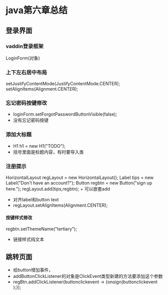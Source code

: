 # java第六章总结
## 登录界面
### vaddin登录框架
 LoginForm(对象)
### 上下左右居中布局
setJustifyContentMode(JustifyContentMode.CENTER);
        setAlignItems(Alignment.CENTER);
### 忘记密码按键修改
 +   loginForm.setForgotPasswordButtonVisible(false);
+ 没有忘记密码按键
### 添加大标题
 + H1 h1 = new H1("TODO");
 + 括号里面是标题内容，有时要导入类
### 注册提示
HorizontalLayout regLayout = new HorizontalLayout();
        Label tips = new Label("Don't have an account?");
        Button regbtn = new Button("sign up here.");
        regLayout.add(tips,regbtn);
        + 可以嵌套add
+ 对齐label和button text
+ regLayout.setAlignItems(Alignment.CENTER);
#### 按键样式修改
regbtn.setThemeName("tertiary");
+ 链接样式纯文本
## 跳转页面
+ 给button增加事件，
+ addButtonClickListener的对象是ClickEvent类型新建的方法要添加这个参数
+   regBtn.addClickListener(buttonclickevent -> {onsign(buttonclickevent );});


